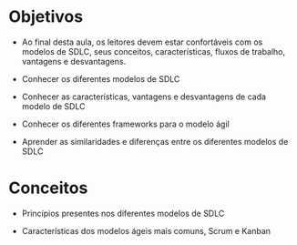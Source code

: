 # Objetivos

- Ao final desta aula, os leitores devem estar confortáveis com os modelos de SDLC, seus conceitos, características, fluxos de trabalho, vantagens e desvantagens.

- Conhecer os diferentes modelos de SDLC

- Conhecer as características, vantagens e desvantagens de cada modelo de SDLC

- Conhecer os diferentes frameworks para o modelo ágil

* Aprender as similaridades e diferenças entre os diferentes modelos de SDLC

# Conceitos

- Princípios presentes nos diferentes modelos de SDLC

- Características dos modelos ágeis mais comuns, Scrum e Kanban

